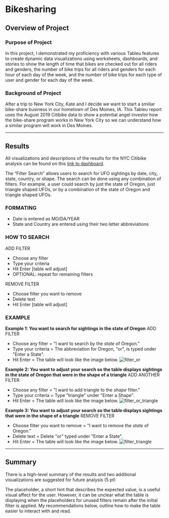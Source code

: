 # Bikesharing

## Overview of Project
### Purpose of Project
In this project, I demonstrated my proficiency with various Tableu features to create dynamic data visualizations using worksheets, dashboards, and stories to show the length of time that bikes are checked out for all riders and genders, the number of bike trips for all riders and genders for each hour of each day of the week, and the number of bike trips for each type of user and gender for each day of the week.

### Background of Project
After a trip to New York City, Kate and I decide we want to start a smiliar bike-share business in our hometown of Des Moines, IA. This Tableu report uses the August 2019 Citibike data to show a potential angel investor how the bike-share program works in New York City so we can understand how a similar program will work in Des Moines.  

---
## Results
All visualizations and descriptions of the results for the NYC Citibike analysis can be found on this [link to dashboard](https://public.tableau.com/shared/2D388S5TG?:display_count=n&:origin=viz_share_link).



The “Filter Search” allows users to search for UFO sightings by date, city, state, country, or shape. The search can be done using any combination of filters. For example, a user could search by just the state of Oregon, just triangle shaped UFOs, or by a combination of the state of Oregon and triangle shaped UFOs.  

### FORMATING 
* Date is entered as MO/DA/YEAR
* State and Country are entered using their two letter abbreviations 

### HOW TO SEARCH 
ADD FILTER 
* Choose any filter  
* Type your criteria 
* Hit Enter [table will adjust] 
* OPTIONAL: repeat for remaining filters


REMOVE FILTER 
* Choose filter you want to remove
* Delete text
* Hit Enter [table will adjust]

    

### EXAMPLE
**Example 1: You want to search for sightings in the state of Oregon**
ADD FILTER 
* Choose any filter = "I want to search by the *state* of Oregon."  
* Type your criteria = The abbreviation for Oregon, "or", is typed under "Enter a State". 
* Hit Enter = The table will look like the image below. 
![filter_or](static/images/filter_or.png)

**Example 2: You want to adjust your search so the table displays sightings in the state of Oregon that were in the shape of a triangle**
ADD ANOTHER FILTER 
* Choose any filter = "I want to add triangle to the *shape* filter."  
* Type your criteria = Type "triangle" under "Enter a Shape". 
* Hit Enter = The table will look like the image below. 
![filter_or_triangle](static/images/filter_or_triangle.png)
 
**Example 3: You want to adjust your search so the table displays sightings that were in the shape of a triangle**
REMOVE FILTER 
* Choose filter you want to remove = "I want to remove the *state* of Oregon."  
* Delete text = Delete "or" typed under "Enter a State". 
* Hit Enter = The table will look like the image below. 
![filter_triangle ](static/images/filter_triangle.png)

---
## Summary
There is a high-level summary of the results and two additional visualizations are suggested for future analysis (5 pt)

The placeholder, a short hint that describes the expected value, is a useful visual affect for the user. However, it can be unclear what the table is displaying when the placeholders for unused filters remain after the initial filter is applied. My recommendations below, outline how to make the table easier to interact with and read. 



